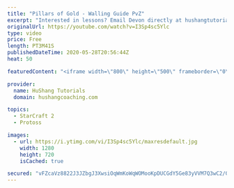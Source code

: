 ```yaml
---
title: "Pillars of Gold - Walling Guide PvZ"
excerpt: "Interested in lessons? Email Devon directly at hushangtutorials@outlook.com ------------------------------------------------------------------------------------------------------- Want to support HuShang Tutorials directly? Patreon is a website where you can contribute a monthly donation that will help"
originalUrl: https://youtube.com/watch?v=I3Sp4sc5Ylc
type: video
price: Free
length: PT3M41S
publishedDateTime: 2020-05-28T20:56:44Z
heat: 50

featuredContent: "<iframe width=\"800\" height=\"500\" frameborder=\"0\" src=\"https://www.youtube.com/embed/I3Sp4sc5Ylc\" allow=\"accelerometer; autoplay; encrypted-media; gyroscope; picture-in-picture\" allowfullscreen></iframe>"

provider:
  name: HuShang Tutorials
  domain: hushangcoaching.com

topics:
  - StarCraft 2
  - Protoss

images:
  - url: https://i.ytimg.com/vi/I3Sp4sc5Ylc/maxresdefault.jpg
    width: 1280
    height: 720
    isCached: true

secured: "vFZcaVz8822J3JZbgJ3XwsiOqWmKoWqWOMooKpDUCGdY5Ge83yVVM7Q3wC2/08RVEn24nOwmh7pXwUgqvZVyv44YpyfdN44m/ZN2jRONQkaWqbJAdlTknvn0032JWeTIR/pmLoHmb1DF2aHkwUiRFB+NT72qB7T/zIftKUV0kAZLfq1ZLyU722cl983TIXGNF5QUgmySRo4NanWsQItNWjYexgKE1PpPuidM6EQBFAU/V1qF7GcnI3dyeJb1Pi7+nUujx1dWLwznip2sLYBgllizFqPdbd4fsUUkIr49igj/Kuf2k00R4q1EKEYIll1n6HxGup7m6rbqHDDiDWgmFsRjK8kjj25L0AvU/Jn09ZYB3D+yjm7XjEg1Yi0BWL6Tpj/DV+KP9Js4xv58r3ea0YTxfj3boeVdltAd/hYcZgY=;g3+KHUlTI5Ro/YWnfb9WDQ=="
---
```



